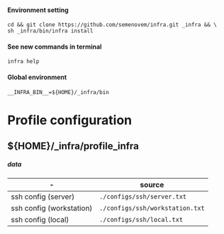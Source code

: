 #### Environment setting

```
cd && git clone https://github.com/semenovem/infra.git _infra && \
sh _infra/bin/infra install
```  

#### See new commands in terminal

`infra help`

#### Global environment
```
__INFRA_BIN__=${HOME}/_infra/bin
```

# Profile configuration 
${HOME}/_infra/profile_infra
---------------------------------------------------------
 

##### data

| -                        | source                       |
|--------------------------|------------------------------|
| ssh config (server)      | `./configs/ssh/server.txt`      |
| ssh config (workstation) | `./configs/ssh/workstation.txt` |
| ssh config (local)       | `./configs/ssh/local.txt`       |
